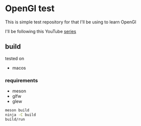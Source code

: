 # OpenGl test

This is simple test repository for that I'll be using to learn OpenGl

I'll be following this YouTube [series](https://www.youtube.com/playlist?list=PLlrATfBNZ98foTJPJ_Ev03o2oq3-GGOS2)

## build

tested on

* macos

### requirements

* meson
* glfw
* glew

```sh
meson build
ninja -C build
build/run
```


